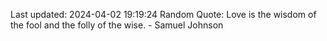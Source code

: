 Last updated: 2024-04-02 19:19:24
Random Quote: Love is the wisdom of the fool and the folly of the wise. - Samuel Johnson